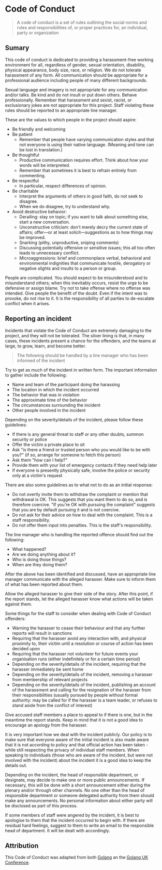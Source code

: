 # Code of Conduct

> A code of conduct is a set of rules outlining the social norms and rules and responsibilities of, or proper practices
> for, an individual, party or organization

## Sumary

This code of conduct is dedicated to providing a harassment-free working environment for all, regardless of gender,
sexual orientation, disability, physical appearance, body size, race, or religion. We do not tolerate harassment of any
form. All communication should be appropriate for a professional audience including people of many different
backgrounds.

Sexual language and imagery is not appropriate for any communication and/or talks. Be kind and do not insult or put down
others. Behave professionally. Remember that harassment and sexist, racist, or exclusionary jokes are not appropriate
for this project. Staff violating these rules should be reported to an appropriate line manager.

These are the values to which people in the project should aspire:

* Be friendly and welcoming
* Be patient
  * Remember that people have varying communication styles and that not everyone is using their native language.
    (Meaning and tone can be lost in translation.)
* Be thoughtful
  * Productive communication requires effort. Think about how your words will be interpreted.
  * Remember that sometimes it is best to refrain entirely from commenting.
* Be respectful
  * In particular, respect differences of opinion.
* Be charitable
  * Interpret the arguments of others in good faith, do not seek to disagree.
  * When we do disagree, try to understand why.
* Avoid destructive behavior:
  * Derailing: stay on topic; if you want to talk about something else, start a new conversation.
  * Unconstructive criticism: don't merely decry the current state of affairs; offer—or at least solicit—suggestions as
    to how things may be improved.
  * Snarking (pithy, unproductive, sniping comments)
  * Discussing potentially offensive or sensitive issues; this all too often leads to unnecessary conflict.
  * Microaggressions: brief and commonplace verbal, behavioral and environmental indignities that communicate hostile,
    derogatory or negative slights and insults to a person or group.

People are complicated. You should expect to be misunderstood and to misunderstand others; when this inevitably occurs,
resist the urge to be defensive or assign blame. Try not to take offense where no offense was intended. Give people the
benefit of the doubt. Even if the intent was to provoke, do not rise to it. It is the responsibility of all parties to
de-escalate conflict when it arises.

## Reporting an incident

Incidents that violate the Code of Conduct are extremely damaging to the project, and they will not be tolerated. The
silver lining is that, in many cases, these incidents present a chance for the offenders, and the teams at large, to
grow, learn, and become better.

> The following should be handled by a line manager who has been informed of the incident

Try to get as much of the incident in written form. The important information to gather include the following:

* Name and team of the participant doing the harassing
* The location in which the incident occurred
* The behavior that was in violation
* The approximate time of the behavior
* The circumstances surrounding the incident
* Other people involved in the incident

Depending on the severity/details of the incident, please follow these guidelines:

* If there is any general threat to staff or any other doubts, summon security or police
* Offer the victim a private place to sit
* Ask "is there a friend or trusted person who you would like to be with you?" (if so, arrange for someone to fetch this
  person)
* Ask them "how can I help?"
* Provide them with your list of emergency contacts if they need help later
* If everyone is presently physically safe, involve the police or security only at a victim's request

There are also some guidelines as to what not to do as an initial response:

* Do not overtly invite them to withdraw the complaint or mention that withdrawal is OK. This suggests that you want
  them to do so, and is therefore coercive. "If you're OK with pursuing the complaint" suggests that you are by default
  pursuing it and is not coercive.
* Do not ask for their advice on how to deal with the complaint. This is a staff responsibility.
* Do not offer them input into penalties. This is the staff's responsibility.

The line manager who is handling the reported offence should find out the following:

* What happened?
* Are we doing anything about it?
* Who is doing those things?
* When are they doing them?

After the above has been identified and discussed, have an appropriate line manager communicate with the alleged
harasser. Make sure to inform them of what has been reported about them.

Allow the alleged harasser to give their side of the story. After this point, if the report stands, let the alleged
harasser know what actions will be taken against them.

Some things for the staff to consider when dealing with Code of Conduct offenders:

* Warning the harasser to cease their behaviour and that any further reports will result in sanctions
* Requiring that the harasser avoid any interaction with, and physical proximity to, their victim until a resolution or
  course of action has been decided upon
* Requiring that the harasser not volunteer for future events your organisation runs (either indefinitely or for a
  certain time period)
* Depending on the severity/details of the incident, requiring that the harasser immediately be sent home
* Depending on the severity/details of the incident, removing a harasser from membership of relevant projects
* Depending on the severity/details of the incident, publishing an account of the harassment and calling for the
  resignation of the harasser from their responsibilities (usually pursued by people without formal authority: may be
  called for if the harasser is a team leader, or refuses to stand aside from the conflict of interest)

Give accused staff members a place to appeal to if there is one, but in the meantime the report stands. Keep in mind
that it is not a good idea to encourage an apology from the harasser.

It is very important how we deal with the incident publicly. Our policy is to make sure that everyone aware of the
initial incident is also made aware that it is not according to policy and that official action has been taken - while
still respecting the privacy of individual staff members. When speaking to individuals (those who are aware of the
incident, but were not involved with the incident) about the incident it is a good idea to keep the details out.

Depending on the incident, the head of responsible department, or designate, may decide to make one or more public
announcements. If necessary, this will be done with a short announcement either during the plenary and/or through other
channels. No one other than the head of responsible department or someone delegated authority from them should make any
announcements. No personal information about either party will be disclosed as part of this process.

If some members of staff were angered by the incident, it is best to apologise to them that the incident occurred to
begin with. If there are residual hard feelings, suggest to them to write an email to the responsible head of
department. It will be dealt with accordingly.

## Attribution

This Code of Conduct was adapted from both [Golang](https://golang.org/conduct) an the
[Golang UK Conference](http://golanguk.com/conduct/).
